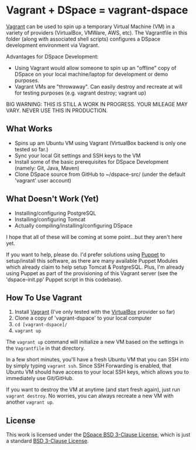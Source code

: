 Vagrant + DSpace = vagrant-dspace
=================================

[Vagrant](http://vagrantup.com) can be used to spin up a temporary Virtual Machine (VM) in a variety of providers (VirtualBox, VMWare, AWS, etc).
The Vagrantfile in this folder (along with associated shell scripts) configures a DSpace development environment via Vagrant. 

Advantages for DSpace Development: 
* Using Vagrant would allow someone to spin up an "offline" copy of DSpace on your local machine/laptop for development or demo purposes.
* Vagrant VMs are "throwaway". Can easily destroy and recreate at will for testing purposes (e.g. vagrant destroy; vagrant up)

BIG WARNING: THIS IS STILL A WORK IN PROGRESS. YOUR MILEAGE MAY VARY. NEVER USE THIS IN PRODUCTION.

What Works
----------

* Spins up am Ubuntu VM using Vagrant (VirtualBox backend is only one tested so far.)
* Sync your local Git settings and SSH keys to the VM
* Install some of the basic prerequisites for DSpace Development (namely: Git, Java, Maven)
* Clone DSpace source from GitHub to ~/dspace-src/ (under the default 'vagrant' user account)

What Doesn't Work (Yet)
---------------------------

* Installing/configuring PostgreSQL
* Installing/configuring Tomcat
* Actually compiling/installing/configuring DSpace

I hope that all of these will be coming at some point...but they aren't here yet.

If you want to help, please do. I'd prefer solutions using [Puppet](https://puppetlabs.com/) to setup/install this software, as there are many available Puppet Modules which already claim to help setup Tomcat & PostgreSQL.
Plus, I'm already using Puppet as part of the provisioning of this Vagrant server (see the 'dspace-init.pp' Puppet script in this codebase).

How To Use Vagrant
------------------

1. Install [Vagrant](http://vagrantup.com) (I've only tested with the [VirtualBox](https://www.virtualbox.org/) provider so far)
2. Clone a copy of 'vagrant-dspace' to your local computer
3. `cd [vagrant-dspace]/`
4. `vagrant up`

The `vagrant up` command will initialize a new VM based on the settings in the `Vagrantfile` in that directory.  

In a few short minutes, you'll have a fresh Ubuntu VM that you can SSH into by simply typing `vagrant ssh`. Since SSH Forwarding is enabled,
that Ubuntu VM should have access to your local SSH keys, which allows you to immediately use Git/GitHub.

If you want to destroy the VM at anytime (and start fresh again), just run `vagrant destroy`. No worries, you can always recreate a new VM with another `vagrant up`.

License
-------

This work is licensed under the [DSpace BSD 3-Clause License](http://www.dspace.org/license/), which is just a standard [BSD 3-Clause License](http://opensource.org/licenses/BSD-3-Clause).
